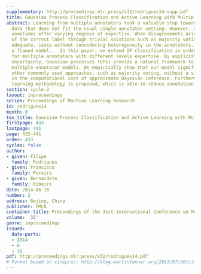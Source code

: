 ```yaml
---
supplementary: http://proceedings.mlr.press/v32/rodrigues14-supp.pdf
title: Gaussian Process Classification and Active Learning with Multiple Annotators
abstract: Learning from multiple annotators took a valuable step towards modelling
  data that does not fit the usual single annotator setting. However, multiple annotators
  sometimes offer varying degrees of expertise. When disagreements arise, the establishment
  of the correct label through trivial solutions such as majority voting may not be
  adequate, since without considering heterogeneity in the annotators, we risk generating
  a flawed model.   In this paper, we extend GP classification in order to account
  for multiple annotators with different levels expertise. By explicitly handling
  uncertainty, Gaussian processes (GPs) provide a natural framework to build proper
  multiple-annotator models. We empirically show that our model significantly outperforms
  other commonly used approaches, such as majority voting, without a significant increase
  in the computational cost of approximate Bayesian inference. Furthermore, an active
  learning methodology is proposed, which is able to reduce annotation cost even further.
section: cycle-2
layout: inproceedings
series: Proceedings of Machine Learning Research
id: rodrigues14
month: 0
tex_title: Gaussian Process Classification and Active Learning with Multiple Annotators
firstpage: 433
lastpage: 441
page: 433-441
order: 433
cycles: false
author:
- given: Filipe
  family: Rodrigues
- given: Francisco
  family: Pereira
- given: Bernardete
  family: Ribeiro
date: 2014-06-18
number: 2
address: Bejing, China
publisher: PMLR
container-title: Proceedings of the 31st International Conference on Machine Learning
volume: '32'
genre: inproceedings
issued:
  date-parts:
  - 2014
  - 6
  - 18
pdf: http://proceedings.mlr.press/v32/rodrigues14.pdf
# Format based on citeproc: http://blog.martinfenner.org/2013/07/30/citeproc-yaml-for-bibliographies/
---
```

